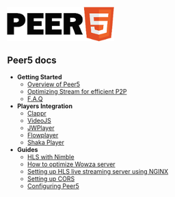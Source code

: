 <img class="logo" src="./images/logo.png" />

## Peer5 docs

- **Getting Started**
    - [Overview of Peer5](overview)
    - [Optimizing Stream for efficient P2P](overview/#optimizing-stream-for-efficient-p2p)
    - [F.A.Q](faq/)
- **Players Integration**
    - [Clappr](players/clappr/)
    - [VideoJS](players/videojs/)
    - [JWPlayer](players/jwplayer-7/)
    - [Flowplayer](players/flowplayer/)
    - [Shaka Player](players/shaka-player/)
- **Guides**
    - [HLS with Nimble](guides/hls-with-nimble/)
    - [How to optimize Wowza server](guides/how-to-optimize-wowza-server/)
    - [Setting up HLS live streaming server using NGINX](guides/setting-up-hls-live-streaming-server-using-nginx/)
    - [Setting up CORS](guides/cors/)
    - [Configuring Peer5](guides/configuring-peer5/)
